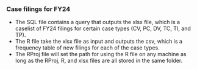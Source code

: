 ### Case filings for FY24

* The SQL file contains a query that outputs the xlsx file, which is a caselist of FY24 filings for certain case types (CV, PC, DV, TC, TI, and TP).
* The R file take the xlsx file as input and outputs the csv, which is a frequency table of new filings for each of the case types.
* The RProj file will set the path for using the R file on any machine as long as the RProj, R, and xlsx files are all stored in the same folder.
